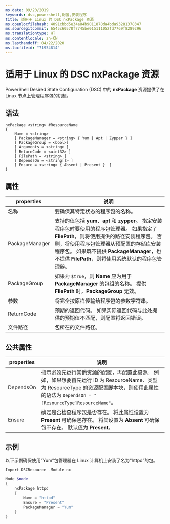 ```yaml
---
ms.date: 09/20/2019
keywords: dsc,powershell,配置,安装程序
title: 适用于 Linux 的 DSC nxPackage 资源
ms.openlocfilehash: 4091cbbd5e34a84b9011870da4bda93281378347
ms.sourcegitcommit: 6545c60578f7745be015111052fd7769f8289296
ms.translationtype: HT
ms.contentlocale: zh-CN
ms.lasthandoff: 04/22/2020
ms.locfileid: "71954814"
---
```

# <a name="dsc-for-linux-nxpackage-resource"></a>适用于 Linux 的 DSC nxPackage 资源

PowerShell Desired State Configuration (DSC) 中的 **nxPackage** 资源提供了在 Linux 节点上管理程序包的机制。

## <a name="syntax"></a>语法

```Syntax
nxPackage <string> #ResourceName
{
    Name = <string>
    [ PackageManager = <string> { Yum | Apt | Zypper } ]
    [ PackageGroup = <bool>]
    [ Arguments = <string> ]
    [ ReturnCode = <uint32> ]
    [ FilePath = <string> ]
    [ DependsOn = <string[]> ]
    [ Ensure = <string> { Absent | Present }  ]
}
```

## <a name="properties"></a>属性

|properties |说明 |
|---|---|
|名称 |要确保其特定状态的程序包的名称。 |
|PackageManager |支持的值包括 **yum**、**apt** 和 **zypper**。 指定安装程序包时要使用的程序包管理器。 如果指定了 **FilePath**，则将使用提供的路径安装程序包。 否则，将使用程序包管理器从预配置的存储库安装程序包。 如果既不提供 **PackageManager**，也不提供 **FilePath**，则将使用系统默认的程序包管理器。 |
|PackageGroup |如果为 `$true`，则 **Name** 应为用于 **PackageManager** 的包组的名称。 提供 **FilePath** 时，**PackageGroup** 无效。 |
|参数 |将完全按原样传输给程序包的参数字符串。 |
|ReturnCode |预期的返回代码。 如果实际返回代码与此处提供的预期值不匹配，则配置将返回错误。 |
|文件路径 |包所在的文件路径。 |

## <a name="common-properties"></a>公共属性

|properties |说明 |
|---|---|
|DependsOn |指示必须先运行其他资源的配置，再配置此资源。 例如，如果想要首先运行 ID 为 ResourceName、类型为 ResourceType 的资源配置脚本块，则使用此属性的语法为 `DependsOn = "[ResourceType]ResourceName"`。 |
|Ensure |确定是否检查程序包是否存在。 将此属性设置为 **Present** 可确保包存在。 将其设置为 **Absent** 可确保包不存在。 默认值为 **Present**。 |

## <a name="example"></a>示例

以下示例确保使用“Yum”包管理器在 Linux 计算机上安装了名为“httpd”的包。

```powershell
Import-DSCResource -Module nx

Node $node
{
    nxPackage httpd
    {
        Name = "httpd"
        Ensure = "Present"
        PackageManager = "Yum"
    }
}
```